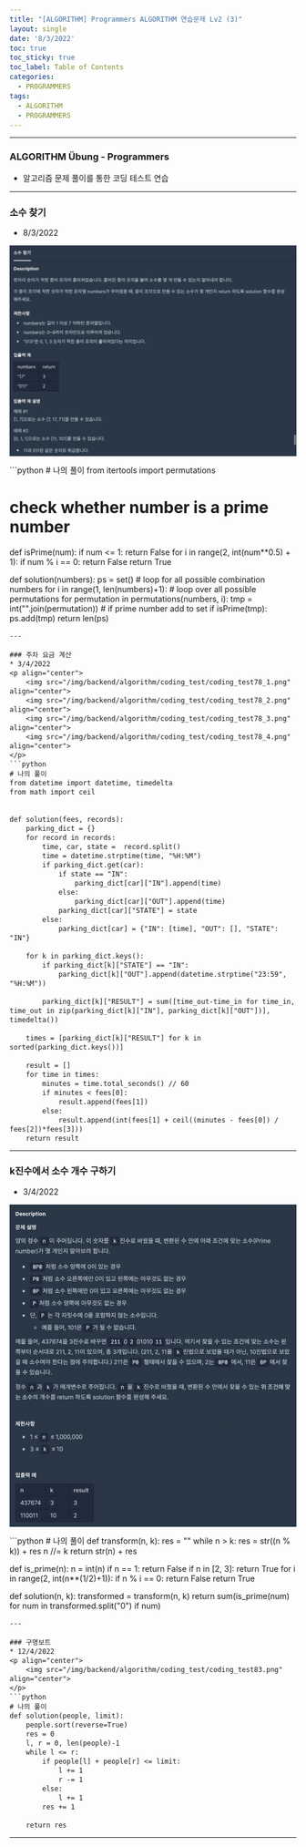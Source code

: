 ```yaml
---
title: "[ALGORITHM] Programmers ALGORITHM 연습문제 Lv2 (3)"
layout: single
date: '8/3/2022'
toc: true
toc_sticky: true
toc_label: Table of Contents
categories:
  - PROGRAMMERS
tags:
  - ALGORITHM
  - PROGRAMMERS
---
```


---
### ALGORITHM Übung - Programmers
* 알고리즘 문제 풀이를 통한 코딩 테스트 연습

---

### 소수 찾기
* 8/3/2022
<p align="center">
    <img src="/img/backend/algorithm/coding_test/coding_test75.png" align="center">
</p>
```python
# 나의 풀이
from itertools import permutations

# check whether number is a prime number
def isPrime(num):
    if num <= 1:
        return False
    for i in range(2, int(num**0.5) + 1):
        if num % i == 0:
            return False
    return True

def solution(numbers):
    ps = set()
    # loop for all possible combination numbers
    for i in range(1, len(numbers)+1):
        # loop over all possible permutations
        for permutation in permutations(numbers, i):
            tmp = int("".join(permutation))
            # if prime number add to set
            if isPrime(tmp):
                ps.add(tmp)
    return len(ps)
```
---

### 주차 요금 계산
* 3/4/2022
<p align="center">
    <img src="/img/backend/algorithm/coding_test/coding_test78_1.png" align="center">
    <img src="/img/backend/algorithm/coding_test/coding_test78_2.png" align="center">
    <img src="/img/backend/algorithm/coding_test/coding_test78_3.png" align="center">
    <img src="/img/backend/algorithm/coding_test/coding_test78_4.png" align="center">
</p>
```python
# 나의 풀이
from datetime import datetime, timedelta
from math import ceil


def solution(fees, records):
    parking_dict = {}
    for record in records:
        time, car, state =  record.split()
        time = datetime.strptime(time, "%H:%M")
        if parking_dict.get(car):
            if state == "IN":
                parking_dict[car]["IN"].append(time)
            else:
                parking_dict[car]["OUT"].append(time)
            parking_dict[car]["STATE"] = state
        else:
            parking_dict[car] = {"IN": [time], "OUT": [], "STATE": "IN"}
            
    for k in parking_dict.keys():
        if parking_dict[k]["STATE"] == "IN":
            parking_dict[k]["OUT"].append(datetime.strptime("23:59", "%H:%M"))
        
        parking_dict[k]["RESULT"] = sum([time_out-time_in for time_in, time_out in zip(parking_dict[k]["IN"], parking_dict[k]["OUT"])], timedelta())
        
    times = [parking_dict[k]["RESULT"] for k in sorted(parking_dict.keys())]
    
    result = []
    for time in times:
        minutes = time.total_seconds() // 60
        if minutes < fees[0]:
            result.append(fees[1])
        else:
            result.append(int(fees[1] + ceil((minutes - fees[0]) / fees[2])*fees[3]))
    return result
```
---

### k진수에서 소수 개수 구하기
* 3/4/2022
<p align="center">
    <img src="/img/backend/algorithm/coding_test/coding_test79.png" align="center">
</p>
```python
# 나의 풀이
def transform(n, k):
    res = ""
    while n > k:
        res = str((n % k)) + res
        n //= k
    return str(n) + res

def is_prime(n):
    n = int(n)
    if n == 1:
        return False
    if n in [2, 3]:
        return True
    for i in range(2, int(n**(1/2)+1)):
        if n % i == 0:
            return False
    return True

def solution(n, k):
    transformed = transform(n, k)
    return sum(is_prime(num) for num in transformed.split("0") if num)
```
---

### 구명보트
* 12/4/2022
<p align="center">
    <img src="/img/backend/algorithm/coding_test/coding_test83.png" align="center">
</p>
```python
# 나의 풀이
def solution(people, limit):
    people.sort(reverse=True)
    res = 0
    l, r = 0, len(people)-1
    while l <= r:
        if people[l] + people[r] <= limit:
            l += 1
            r -= 1
        else:
            l += 1
        res += 1
    
    return res
```
---
